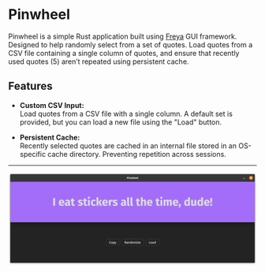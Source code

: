 # Pinwheel

Pinwheel is a simple Rust application built using [Freya](https://github.com/PlayForm/Freya) GUI framework. Designed to help randomly select from a set of quotes. Load quotes from a CSV file containing a single column of quotes, and ensure that recently used quotes (5) aren’t repeated using persistent cache.

## Features

- **Custom CSV Input:**  
  Load quotes from a CSV file with a single column. A default set is provided, but you can load a new file using the "Load" button.

- **Persistent Cache:**  
  Recently selected quotes are cached in an internal file stored in an OS-specific cache directory. Preventing repetition across sessions.

---

![app_preview](./assets/preview.png)